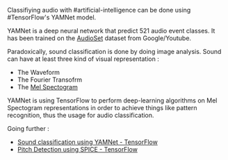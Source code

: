 Classifiying audio with #artificial-intelligence can be done using #TensorFlow's YAMNet model. 

YAMNet is a deep neural network that predict 521 audio event classes. It has been trained on the [AudioSet](https://research.google.com/audioset/) dataset from Google/Youtube.

Paradoxically, sound classification is done by doing image analysis. Sound can have at least three kind of visual representation : 
- The Waveform
- The Fourier Transofrm 
- The [Mel Spectogram](Mel%20Spectogram.md)

YAMNet is using TensorFlow to perform deep-learning algorithms on Mel Spectogram representations  in order to achieve things like pattern recognition, thus the usage for audio classification. 

Going further :
- [Sound classification using YAMNet - TensorFlow](https://www.tensorflow.org/hub/tutorials/yamnet)
- [Pitch Detection using SPICE - TensorFlow](https://www.tensorflow.org/hub/tutorials/spice)
